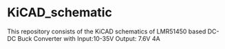# KiCAD_schematic
This repository consists of the KiCAD schematics of LMR51450 based DC-DC Buck Converter with Input:10-35V Output: 7.6V 4A
